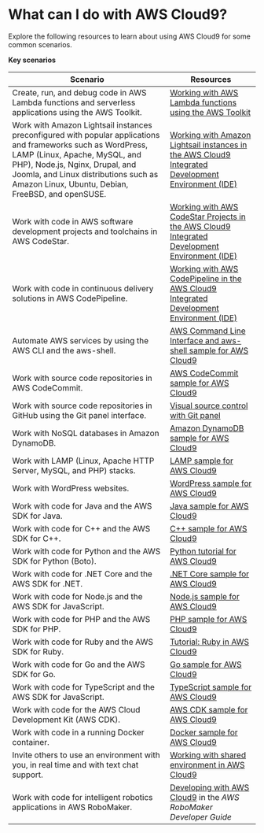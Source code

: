# What can I do with AWS Cloud9?<a name="what-can-i-do"></a>

Explore the following resources to learn about using AWS Cloud9 for some common scenarios\.


**Key scenarios**  

|  **Scenario**  |  **Resources**  | 
| --- | --- | 
|  Create, run, and debug code in AWS Lambda functions and serverless applications using the AWS Toolkit\.  |   [Working with AWS Lambda functions using the AWS Toolkit](lambda-toolkit.md)   | 
|  Work with Amazon Lightsail instances preconfigured with popular applications and frameworks such as WordPress, LAMP \(Linux, Apache, MySQL, and PHP\), Node\.js, Nginx, Drupal, and Joomla, and Linux distributions such as Amazon Linux, Ubuntu, Debian, FreeBSD, and openSUSE\.  |   [Working with Amazon Lightsail instances in the AWS Cloud9 Integrated Development Environment \(IDE\)](lightsail-instances.md)   | 
|  Work with code in AWS software development projects and toolchains in AWS CodeStar\.  |   [Working with AWS CodeStar Projects in the AWS Cloud9 Integrated Development Environment \(IDE\)](codestar-projects.md)   | 
|  Work with code in continuous delivery solutions in AWS CodePipeline\.  |   [Working with AWS CodePipeline in the AWS Cloud9 Integrated Development Environment \(IDE\)](codepipeline-repos.md)   | 
|  Automate AWS services by using the AWS CLI and the aws\-shell\.  |   [AWS Command Line Interface and aws\-shell sample for AWS Cloud9](sample-aws-cli.md)   | 
|  Work with source code repositories in AWS CodeCommit\.  |   [AWS CodeCommit sample for AWS Cloud9](sample-codecommit.md)   | 
|  Work with source code repositories in GitHub using the Git panel interface\.  |   [Visual source control with Git panel](source-control-gitpanel.md)   | 
|  Work with NoSQL databases in Amazon DynamoDB\.  |   [Amazon DynamoDB sample for AWS Cloud9](sample-dynamodb.md)   | 
|  Work with LAMP \(Linux, Apache HTTP Server, MySQL, and PHP\) stacks\.  |   [LAMP sample for AWS Cloud9](sample-lamp.md)   | 
|  Work with WordPress websites\.  |   [WordPress sample for AWS Cloud9](sample-wordpress.md)   | 
|  Work with code for Java and the AWS SDK for Java\.  |   [Java sample for AWS Cloud9](sample-java.md)   | 
|  Work with code for C\+\+ and the AWS SDK for C\+\+\.  |   [C\+\+ sample for AWS Cloud9](sample-cplusplus.md)   | 
|  Work with code for Python and the AWS SDK for Python \(Boto\)\.  |   [Python tutorial for AWS Cloud9](sample-python.md)   | 
|  Work with code for \.NET Core and the AWS SDK for \.NET\.  |   [\.NET Core sample for AWS Cloud9](sample-dotnetcore.md)   | 
|  Work with code for Node\.js and the AWS SDK for JavaScript\.  |   [Node\.js sample for AWS Cloud9](sample-nodejs.md)   | 
|  Work with code for PHP and the AWS SDK for PHP\.  |   [PHP sample for AWS Cloud9](sample-php.md)   | 
|  Work with code for Ruby and the AWS SDK for Ruby\.  |   [Tutorial: Ruby in AWS Cloud9](tutorial-ruby.md)   | 
|  Work with code for Go and the AWS SDK for Go\.  |   [Go sample for AWS Cloud9](sample-go.md)   | 
|  Work with code for TypeScript and the AWS SDK for JavaScript\.  |   [TypeScript sample for AWS Cloud9](sample-typescript.md)   | 
|  Work with code for the AWS Cloud Development Kit \(AWS CDK\)\.  |   [AWS CDK sample for AWS Cloud9](sample-cdk.md)   | 
|  Work with code in a running Docker container\.  |   [Docker sample for AWS Cloud9](sample-docker.md)   | 
|  Invite others to use an environment with you, in real time and with text chat support\.  |   [Working with shared environment in AWS Cloud9](share-environment.md)   | 
|  Work with code for intelligent robotics applications in AWS RoboMaker\.  |   [Developing with AWS Cloud9](https://docs.aws.amazon.com/robomaker/latest/dg/cloud9.html) in the *AWS RoboMaker Developer Guide*   | 